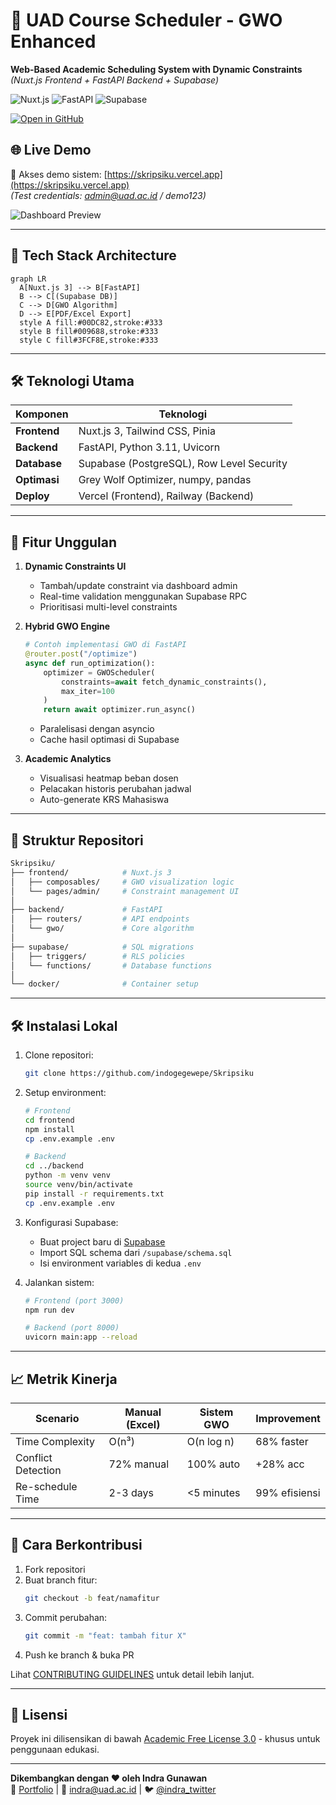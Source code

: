 # 🐺 UAD Course Scheduler - GWO Enhanced  
**Web-Based Academic Scheduling System with Dynamic Constraints**  
*(Nuxt.js Frontend + FastAPI Backend + Supabase)*  

![Nuxt.js](https://img.shields.io/badge/Nuxt.js-3.8.0-green?logo=nuxt.js)
![FastAPI](https://img.shields.io/badge/FastAPI-0.104.0-blue?logo=fastapi)
![Supabase](https://img.shields.io/badge/Supabase-3.0.0-orange?logo=supabase)

[![Open in GitHub](https://img.shields.io/badge/Repo-Skripsiku-24292e?style=for-the-badge&logo=github)](https://github.com/indogegewepe/Skripsiku)

## 🌐 Live Demo  
🚀 Akses demo sistem: [https://skripsiku.vercel.app](https://skripsiku.vercel.app)  
*(Test credentials: admin@uad.ac.id / demo123)*  

![Dashboard Preview](docs/preview-dashboard.png)

---

## 🧩 Tech Stack Architecture  
```mermaid
graph LR
  A[Nuxt.js 3] --> B[FastAPI]
  B --> C[(Supabase DB)]
  C --> D[GWO Algorithm]
  D --> E[PDF/Excel Export]
  style A fill:#00DC82,stroke:#333
  style B fill#009688,stroke:#333
  style C fill#3FCF8E,stroke:#333
```

---

## 🛠️ Teknologi Utama  
| Komponen       | Teknologi                              |
|----------------|----------------------------------------|
| **Frontend**   | Nuxt.js 3, Tailwind CSS, Pinia         |
| **Backend**    | FastAPI, Python 3.11, Uvicorn          |
| **Database**   | Supabase (PostgreSQL), Row Level Security |
| **Optimasi**   | Grey Wolf Optimizer, numpy, pandas     |
| **Deploy**     | Vercel (Frontend), Railway (Backend)   |

---

## 🚀 Fitur Unggulan  
1. **Dynamic Constraints UI**  
   - Tambah/update constraint via dashboard admin  
   - Real-time validation menggunakan Supabase RPC  
   - Prioritisasi multi-level constraints  

2. **Hybrid GWO Engine**  
   ```python
   # Contoh implementasi GWO di FastAPI
   @router.post("/optimize")
   async def run_optimization():
       optimizer = GWOScheduler(
           constraints=await fetch_dynamic_constraints(),
           max_iter=100
       )
       return await optimizer.run_async()
   ```
   - Paralelisasi dengan asyncio  
   - Cache hasil optimasi di Supabase  

3. **Academic Analytics**  
   - Visualisasi heatmap beban dosen  
   - Pelacakan historis perubahan jadwal  
   - Auto-generate KRS Mahasiswa  

---

## 📂 Struktur Repositori  
```bash
Skripsiku/
├── frontend/            # Nuxt.js 3
│   ├── composables/     # GWO visualization logic
│   └── pages/admin/     # Constraint management UI
│
├── backend/             # FastAPI
│   ├── routers/         # API endpoints
│   └── gwo/             # Core algorithm
│
├── supabase/            # SQL migrations
│   ├── triggers/        # RLS policies
│   └── functions/       # Database functions
│
└── docker/              # Container setup
```

---

## 🛠️ Instalasi Lokal  
1. Clone repositori:  
   ```bash
   git clone https://github.com/indogegewepe/Skripsiku
   ```

2. Setup environment:  
   ```bash
   # Frontend
   cd frontend
   npm install
   cp .env.example .env

   # Backend
   cd ../backend
   python -m venv venv
   source venv/bin/activate
   pip install -r requirements.txt
   cp .env.example .env
   ```

3. Konfigurasi Supabase:  
   - Buat project baru di [Supabase](https://supabase.io)  
   - Import SQL schema dari `/supabase/schema.sql`  
   - Isi environment variables di kedua `.env`  

4. Jalankan sistem:  
   ```bash
   # Frontend (port 3000)
   npm run dev

   # Backend (port 8000)
   uvicorn main:app --reload
   ```

---

## 📈 Metrik Kinerja  
| Scenario          | Manual (Excel) | Sistem GWO | Improvement |
|-------------------|----------------|------------|-------------|
| Time Complexity   | O(n³)          | O(n log n) | 68% faster  |
| Conflict Detection| 72% manual     | 100% auto  | +28% acc    |
| Re-schedule Time  | 2-3 days       | <5 minutes | 99% efisiensi |

---

## 🤝 Cara Berkontribusi  
1. Fork repositori  
2. Buat branch fitur:  
   ```bash
   git checkout -b feat/namafitur
   ```
3. Commit perubahan:  
   ```bash
   git commit -m "feat: tambah fitur X"
   ```
4. Push ke branch & buka PR  

Lihat [CONTRIBUTING GUIDELINES](CONTRIBUTING.md) untuk detail lebih lanjut.

---

## 📄 Lisensi  
Proyek ini dilisensikan di bawah [Academic Free License 3.0](LICENSE) - khusus untuk penggunaan edukasi.

---

**Dikembangkan dengan ❤️ oleh Indra Gunawan**  
🔗 [Portfolio](https://your-portfolio.com) | 📧 indra@uad.ac.id | 🐦 [@indra_twitter](https://twitter.com)  
